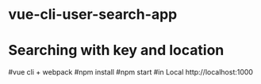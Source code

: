 # vue-cli-user-search-app
# Searching with key and location 

#vue cli + webpack
#npm install
#npm start 
#in Local http://localhost:1000
